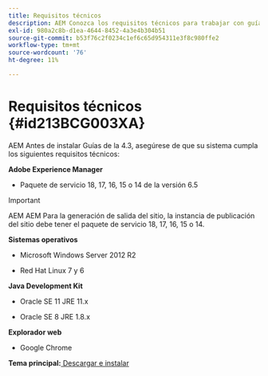 ```yaml
---
title: Requisitos técnicos
description: AEM Conozca los requisitos técnicos para trabajar con guías de
exl-id: 980a2c8b-d1ea-4644-8452-4a3e4b304b51
source-git-commit: b53f76c2f0234c1ef6c65d954311e3f8c980ffe2
workflow-type: tm+mt
source-wordcount: '76'
ht-degree: 11%

---
```


# Requisitos técnicos {#id213BCG003XA}

AEM Antes de instalar Guías de la 4.3, asegúrese de que su sistema cumpla los siguientes requisitos técnicos:

**Adobe Experience Manager**

- Paquete de servicio 18, 17, 16, 15 o 14 de la versión 6.5

>[!IMPORTANT]
>
> AEM AEM Para la generación de salida del sitio, la instancia de publicación del sitio debe tener el paquete de servicio 18, 17, 16, 15 o 14.

**Sistemas operativos**

- Microsoft Windows Server 2012 R2

- Red Hat Linux 7 y 6


**Java Development Kit**

- Oracle SE 11 JRE 11.x

- Oracle SE 8 JRE 1.8.x


**Explorador web**

- Google Chrome


**Tema principal:**[ Descargar e instalar](download-install.md)

